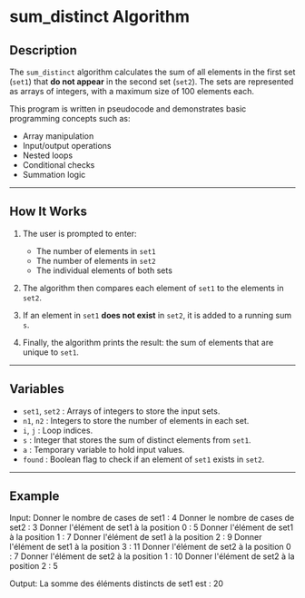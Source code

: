 # sum_distinct Algorithm

## Description

The `sum_distinct` algorithm calculates the sum of all elements in the first set (`set1`) that **do not appear** in the second set (`set2`). The sets are represented as arrays of integers, with a maximum size of 100 elements each.

This program is written in pseudocode and demonstrates basic programming concepts such as:
- Array manipulation
- Input/output operations
- Nested loops
- Conditional checks
- Summation logic

---

## How It Works

1. The user is prompted to enter:
   - The number of elements in `set1`
   - The number of elements in `set2`
   - The individual elements of both sets

2. The algorithm then compares each element of `set1` to the elements in `set2`.

3. If an element in `set1` **does not exist** in `set2`, it is added to a running sum `s`.

4. Finally, the algorithm prints the result: the sum of elements that are unique to `set1`.

---

## Variables

- `set1`, `set2` : Arrays of integers to store the input sets.
- `n1`, `n2`     : Integers to store the number of elements in each set.
- `i`, `j`       : Loop indices.
- `s`            : Integer that stores the sum of distinct elements from `set1`.
- `a`            : Temporary variable to hold input values.
- `found`        : Boolean flag to check if an element of `set1` exists in `set2`.

---

## Example

Input:
Donner le nombre de cases de set1 : 4
Donner le nombre de cases de set2 : 3
Donner l'élément de set1 à la position 0 : 5
Donner l'élément de set1 à la position 1 : 7
Donner l'élément de set1 à la position 2 : 9
Donner l'élément de set1 à la position 3 : 11
Donner l'élément de set2 à la position 0 : 7
Donner l'élément de set2 à la position 1 : 10
Donner l'élément de set2 à la position 2 : 5

Output:
La somme des éléments distincts de set1 est : 20
